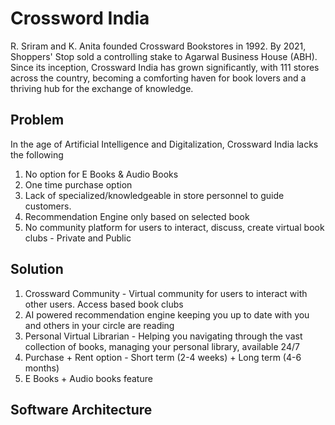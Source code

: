 # Crossword India 

R. Sriram and K. Anita founded Crossward Bookstores in 1992. By 2021, Shoppers' Stop sold a controlling stake to Agarwal Business House (ABH). Since its inception, Crossward India has grown significantly, with 111 stores across the country, becoming a comforting haven for book lovers and a thriving hub for the exchange of knowledge.

## Problem 

In the age of Artificial Intelligence and Digitalization, Crossward India lacks the following

1. No option for E Books & Audio Books
2. One time purchase option
3. Lack of specialized/knowledgeable in store personnel to guide customers.
4. Recommendation Engine only based on selected book
5. No community platform for users to interact, discuss, create virtual book clubs - Private and Public

## Solution 

1. Crossward Community - Virtual community for users to interact with other users. Access based book clubs
2. AI powered recommendation engine keeping you up to date with you and others in your circle are reading
3. Personal Virtual Librarian - Helping you navigating through the vast collection of books, managing your personal library, available 24/7
4. Purchase + Rent option - Short term (2-4 weeks) + Long term (4-6 months)
5. E Books + Audio books feature

## Software Architecture


